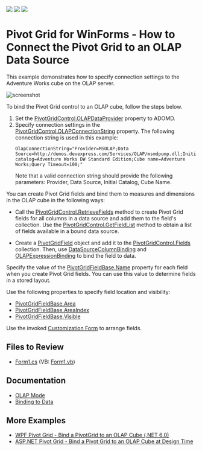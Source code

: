 <!-- default badges list -->
![](https://img.shields.io/endpoint?url=https://codecentral.devexpress.com/api/v1/VersionRange/128581726/22.1.3%2B)
[![](https://img.shields.io/badge/Open_in_DevExpress_Support_Center-FF7200?style=flat-square&logo=DevExpress&logoColor=white)](https://supportcenter.devexpress.com/ticket/details/T344546)
[![](https://img.shields.io/badge/📖_How_to_use_DevExpress_Examples-e9f6fc?style=flat-square)](https://docs.devexpress.com/GeneralInformation/403183)
<!-- default badges end -->
# Pivot Grid for WinForms - How to Connect the Pivot Grid to an OLAP Data Source

This example demonstrates how to specify connection settings to the Adventure Works cube on the OLAP server.

![screenshot](images/screenshot.png)

To bind the Pivot Grid control to an OLAP cube, follow the steps below.

1. Set the [PivotGridControl.OLAPDataProvider](https://docs.devexpress.com/WindowsForms/DevExpress.XtraPivotGrid.PivotGridControl.OLAPDataProvider) property to ADOMD.
2. Specify connection settings in the [PivotGridControl.OLAPConnectionString](https://docs.devexpress.com/WindowsForms/DevExpress.XtraPivotGrid.PivotGridControl.OLAPConnectionString) property. The following connection string is used in this example:
    ```
    OlapConnectionString="Provider=MSOLAP;Data Source=http://demos.devexpress.com/Services/OLAP/msmdpump.dll;Initial 
    catalog=Adventure Works DW Standard Edition;Cube name=Adventure Works;Query Timeout=100;"
    ``` 
    Note that a valid connection string should provide the following parameters: Provider, Data Source, Initial Catalog, Cube Name.

You can create Pivot Grid fields and bind them to measures and dimensions in the OLAP cube in the following ways:

- Call the [PivotGridControl.RetrieveFields](https://docs.devexpress.com/WindowsForms/DevExpress.XtraPivotGrid.PivotGridControl.RetrieveFields(DevExpress.XtraPivotGrid.PivotArea-System.Boolean)) method to create Pivot Grid fields for all columns in a data source and add them to the field's collection. Use the [PivotGridControl.GetFieldList](https://docs.devexpress.com/WindowsForms/DevExpress.XtraPivotGrid.PivotGridControl.GetFieldList) method to obtain a list of fields available in a bound data source.

- Create a [PivotGridField](https://docs.devexpress.com/WindowsForms/DevExpress.XtraPivotGrid.PivotGridField) object and add it to the [PivotGridControl.Fields](https://docs.devexpress.com/WindowsForms/DevExpress.XtraPivotGrid.PivotGridControl.Fields) collection. Then, use [DataSourceColumnBinding](https://docs.devexpress.com/WindowsForms/DevExpress.XtraPivotGrid.DataSourceColumnBinding) and [OLAPExpressionBinding](https://docs.devexpress.com/WindowsForms/DevExpress.XtraPivotGrid.OLAPExpressionBinding) to bind the field to data.

Specify the value of the [PivotGridFieldBase.Name](xref:DevExpress.XtraPivotGrid.PivotGridFieldBase.Name) property for each field when you create Pivot Grid fields. You can use this value to determine fields in a stored layout.

Use the following properties to specify field location and visibility:

- [PivotGridFieldBase.Area](https://docs.devexpress.com/CoreLibraries/DevExpress.XtraPivotGrid.PivotGridFieldBase.Area)
- [PivotGridFieldBase.AreaIndex](https://docs.devexpress.com/CoreLibraries/DevExpress.XtraPivotGrid.PivotGridFieldBase.AreaIndex)
- [PivotGridFieldBase.Visible](https://docs.devexpress.com/CoreLibraries/DevExpress.XtraPivotGrid.PivotGridFieldBase.Visible)

Use the invoked [Customization Form](https://docs.devexpress.com/WindowsForms/1805) to arrange fields.

## Files to Review

* [Form1.cs](./CS/WinOlapRetrieveFieldsExample/Form1.cs) (VB: [Form1.vb](./VB/WinOlapRetrieveFieldsExample/Form1.vb))

## Documentation

- [OLAP Mode](https://docs.devexpress.com/CoreLibraries/403809/devexpress-pivot-grid-core-library/pivot-grid-modes/olap-mode)
- [Binding to Data](https://docs.devexpress.com/WindowsForms/1842/controls-and-libraries/pivot-grid/binding-to-data)

## More Examples 

- [WPF Pivot Grid - Bind a PivotGrid to an OLAP Cube (.NET 6.0)](https://github.com/DevExpress-Examples/wpf-pivot-grid-connect-to-an-olap-cube-net6)
- [ASP.NET Pivot Grid - Bind a Pivot Grid to an OLAP Cube at Design Time](https://github.com/DevExpress-Examples/aspnet-pivot-grid-getting-started-bind-a-pivot-grid-to-an-olap-cube-runtime-sample-t540972)

